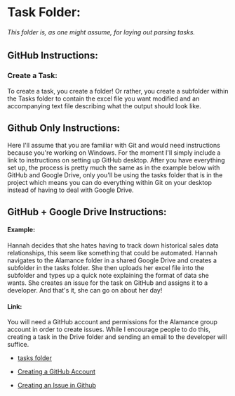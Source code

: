 # Task Folder:
###### This folder is, as one might assume, for laying out parsing tasks.

## GitHub Instructions:
### Create a Task:
To create a task, you create a folder! Or rather, you create a subfolder within the Tasks 
folder to contain the excel file you want modified and an accompanying text file describing what the output should look like.

## Github Only Instructions:
Here I'll assume that you are familiar with Git and would need instructions because you're working on Windows. 
For the moment I'll simply include a link to instructions on setting up GitHub desktop. After you have everything set 
up, the process is pretty much the same as in the example below with GitHub and Google Drive, only you'll be using the 
tasks folder that is in the project which means you can do everything within Git on your desktop instead of having to deal 
with Google Drive. 


## GitHub + Google Drive Instructions:
#### Example:
Hannah decides that she hates having to track down historical sales data relationships, 
this seem like something that could be automated. Hannah navigates to the Alamance folder in a shared Google Drive
and creates a subfolder in the tasks folder. She then uploads her excel file into the  subfolder and types up a quick note 
explaining the format of data she wants. She creates an issue for the task on GitHub and assigns it to a developer. 
And that's it, she can go on about her day!

#### Link:
You will need a GitHub account and permissions for the Alamance group account in order to create issues.
While I encourage people to do this, creating a task in the Drive folder and sending an email to the developer
will suffice.

* [tasks folder](https://drive.google.com/drive/folders/1Wsm86akAVAFj2bzu1BIY-XKTR1vZrNtE)

* [Creating a GitHub Account](https://help.github.com/en/articles/signing-up-for-a-new-github-account)

* [Creating an Issue in Github](https://help.github.com/en/articles/creating-an-issue)




